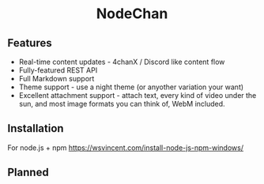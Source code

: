 <h1 align="center">NodeChan</h1>

Features
------------
* Real-time content updates - 4chanX / Discord like content flow
* Fully-featured REST API
* Full Markdown support
* Theme support - use a night theme (or anyother variation your want)
* Excellent attachment support - attach text, every kind of video under the sun, and most image formats
  you can think of, WebM included.


Installation
------------
For node.js + npm
https://wsvincent.com/install-node-js-npm-windows/


Planned
------------
